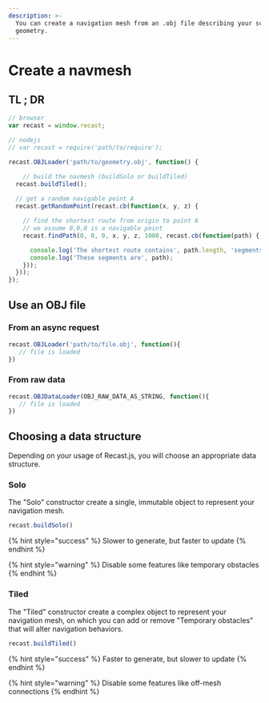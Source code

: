```yaml
---
description: >-
  You can create a navigation mesh from an .obj file describing your scene
  geometry.
---
```


# Create a navmesh

## TL ; DR

```javascript
// browser
var recast = window.recast;

// nodejs
// var recast = require('path/to/require');

recast.OBJLoader('path/to/geometry.obj', function() {

    // build the navmesh (buildSolo or buildTiled)
  recast.buildTiled();
    
  // get a random navigable point A
  recast.getRandomPoint(recast.cb(function(x, y, z) {

    // find the shortest route from origin to point A
    // we assume 0,0,0 is a navigable point
    recast.findPath(0, 0, 0, x, y, z, 1000, recast.cb(function(path) {

      console.log('The shortest route contains', path.length, 'segments');
      console.log('These segments are', path);
    }));
  }));
});
```

## Use an OBJ file

### From an async request

```javascript
recast.OBJLoader('path/to/file.obj', function(){
   // file is loaded
})
```

### From raw data

```javascript
recast.OBJDataLoader(OBJ_RAW_DATA_AS_STRING, function(){
   // file is loaded
})
```

## Choosing a data structure

Depending on your usage of Recast.js, you will choose an appropriate data structure.

### Solo

The "Solo" constructor create a single, immutable object to represent your navigation mesh. 

```javascript
recast.buildSolo()
```

{% hint style="success" %}
Slower to generate, but faster to update
{% endhint %}

{% hint style="warning" %}
Disable some features like temporary obstacles
{% endhint %}

### Tiled

The "Tiled" constructor create a complex object to represent your navigation mesh, on which you can add or remove "Temporary obstacles" that will alter navigation behaviors. 

```javascript
recast.buildTiled()
```

{% hint style="success" %}
Faster to generate, but slower to update
{% endhint %}

{% hint style="warning" %}
Disable some features like off-mesh connections
{% endhint %}




